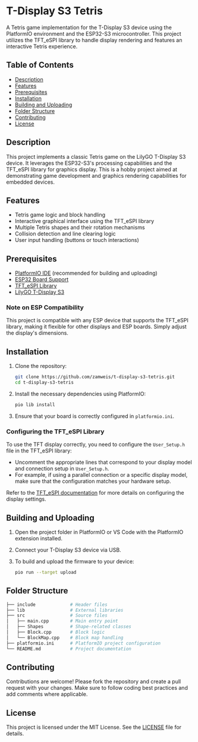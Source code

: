 
# T-Display S3 Tetris

A Tetris game implementation for the T-Display S3 device using the PlatformIO environment and the ESP32-S3 microcontroller. This project utilizes the TFT_eSPI library to handle display rendering and features an interactive Tetris experience.

## Table of Contents

- [Description](#description)
- [Features](#features)
- [Prerequisites](#prerequisites)
- [Installation](#installation)
- [Building and Uploading](#building-and-uploading)
- [Folder Structure](#folder-structure)
- [Contributing](#contributing)
- [License](#license)

## Description

This project implements a classic Tetris game on the LilyGO T-Display S3 device. It leverages the ESP32-S3's processing capabilities and the TFT_eSPI library for graphics display. This is a hobby project aimed at demonstrating game development and graphics rendering capabilities for embedded devices.

## Features

- Tetris game logic and block handling
- Interactive graphical interface using the TFT_eSPI library
- Multiple Tetris shapes and their rotation mechanisms
- Collision detection and line clearing logic
- User input handling (buttons or touch interactions)

## Prerequisites

- [PlatformIO IDE](https://platformio.org/) (recommended for building and uploading)
- [ESP32 Board Support](https://docs.platformio.org/en/latest/boards/espressif32/index.html)
- [TFT_eSPI Library](https://github.com/Bodmer/TFT_eSPI)
- [LilyGO T-Display S3](https://www.lilygo.cc/products/t-display-s3)

### Note on ESP Compatibility

This project is compatible with any ESP device that supports the TFT_eSPI library, making it flexible for other displays and ESP boards. Simply adjust the display's dimensions.

## Installation

1. Clone the repository:

   ```bash
   git clone https://github.com/zamweis/t-display-s3-tetris.git
   cd t-display-s3-tetris
   ```

2. Install the necessary dependencies using PlatformIO:

   ```bash
   pio lib install
   ```

3. Ensure that your board is correctly configured in `platformio.ini`.

### Configuring the TFT_eSPI Library

To use the TFT display correctly, you need to configure the `User_Setup.h` file in the TFT_eSPI library:

- Uncomment the appropriate lines that correspond to your display model and connection setup in `User_Setup.h`.
- For example, if using a parallel connection or a specific display model, make sure that the configuration matches your hardware setup.

Refer to the [TFT_eSPI documentation](https://github.com/Bodmer/TFT_eSPI) for more details on configuring the display settings.

## Building and Uploading

1. Open the project folder in PlatformIO or VS Code with the PlatformIO extension installed.
2. Connect your T-Display S3 device via USB.
3. To build and upload the firmware to your device:

   ```bash
   pio run --target upload
   ```

## Folder Structure

```bash
├── include             # Header files
├── lib                 # External libraries
├── src                 # Source files
│   ├── main.cpp        # Main entry point
│   ├── Shapes          # Shape-related classes
│   ├── Block.cpp       # Block logic
│   └── BlockMap.cpp    # Block map handling
├── platformio.ini      # PlatformIO project configuration
└── README.md           # Project documentation
```

## Contributing

Contributions are welcome! Please fork the repository and create a pull request with your changes. Make sure to follow coding best practices and add comments where applicable.

## License

This project is licensed under the MIT License. See the [LICENSE](LICENSE) file for details.

